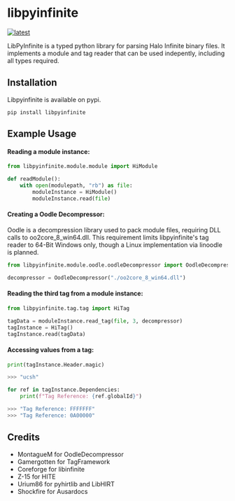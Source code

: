 # libpyinfinite 
[![latest](https://img.shields.io/pypi/v/libpyinfinite.svg)](https://pypi.python.org/pypi/libpinfinite/)

LibPyInfinite is a typed python library for parsing Halo Infinite binary files. It implements a module and tag reader that can be used indepently, including all types required.

## Installation
Libpyinfinite is available on pypi.

`pip install libpyinfinite`

## Example Usage

#### Reading a module instance:
```python
from libpyinfinite.module.module import HiModule

def readModule():
    with open(modulepath, "rb") as file:
        moduleInstance = HiModule()
        moduleInstance.read(file)
```

#### Creating a Oodle Decompressor:
Oodle is a decompression library used to pack module files, requiring DLL calls to oo2core_8_win64.dll. This requirement limits libpyinfinite's tag reader to 64-Bit Windows only, though a Linux implementation via linoodle is planned. 
```python
from libpyinfinite.module.oodle.oodleDecompressor import OodleDecompressor

decompressor = OodleDecompressor("./oo2core_8_win64.dll")
```

#### Reading the third tag from a module instance:
```python
from libpyinfinite.tag.tag import HiTag

tagData = moduleInstance.read_tag(file, 3, decompressor)
tagInstance = HiTag()
tagInstance.read(tagData)
```

#### Accessing values from a tag:
```python
print(tagInstance.Header.magic)

>>> "ucsh"

for ref in tagInstance.Dependencies:
    print(f"Tag Reference: {ref.globalId}")

>>> "Tag Reference: FFFFFFF"
>>> "Tag Reference: 0A00000"
```

## Credits
- MontagueM for OodleDecompressor
- Gamergotten for TagFramework
- Coreforge for libinfinite
- Z-15 for HITE
- Urium86 for pyhirtlib and LibHIRT
- Shockfire for Ausardocs